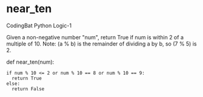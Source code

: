 # near_ten
CodingBat Python Logic-1

Given a non-negative number "num", return True if num is within 2 of a multiple of 10. Note: (a % b) is the remainder of dividing a by b, so (7 % 5) is 2.

def near_ten(num):

    if num % 10 <= 2 or num % 10 == 8 or num % 10 == 9:
      return True
    else:
      return False
